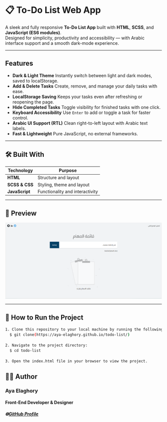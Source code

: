 # 📋 To-Do List Web App

A sleek and fully responsive **To-Do List App** built with **HTML**, **SCSS**, and **JavaScript (ES6 modules)**.  
Designed for simplicity, productivity and accessibility — with Arabic interface support and a smooth dark-mode experience.

---

##  Features

- **Dark & Light Theme**  Instantly switch between light and dark modes, saved to localStorage.  
- **Add & Delete Tasks**  Create, remove, and manage your daily tasks with ease.  
- **LocalStorage Saving**  Keeps your tasks even after refreshing or reopening the page.  
- **Hide Completed Tasks**  Toggle visibility for finished tasks with one click.  
- **Keyboard Accessibility**  Use `Enter` to add or toggle a task for faster control.  
- **Arabic UI Support (RTL)**  Clean right-to-left layout with Arabic text labels.  
- **Fast & Lightweight**  Pure JavaScript, no external frameworks.


---

## 🛠️ Built With

| Technology | Purpose |
|-------------|----------|
| **HTML** | Structure and layout |
| **SCSS & CSS**  | Styling, theme and layout |
| **JavaScript** | Functionality and interactivity |

---

## 🧭 Preview

![todo-list Preview](./Screenshot%202025-10-31%20204458.png)


---

## 🧭 How to Run the Project

```bash
1. Clone this repository to your local machine by running the following command in your terminal:
  $ git clone(https://aya-elaghory.github.io/todo-list/)

2. Navigate to the project directory:
  $ cd todo-list

3. Open the index.html file in your browser to view the project.
```
## 👩‍💻 Author

### Aya Elaghory
#### Front-End Developer & Designer
##### 🌐[GitHub Profile](https://github.com/aya-elaghory)




